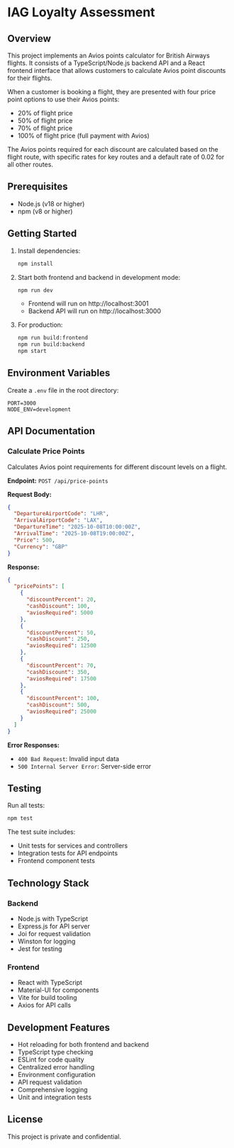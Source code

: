 # IAG Loyalty Assessment

## Overview

This project implements an Avios points calculator for British Airways flights. It consists of a TypeScript/Node.js backend API and a React frontend interface that allows customers to calculate Avios point discounts for their flights.

When a customer is booking a flight, they are presented with four price point options to use their Avios points:

- 20% of flight price
- 50% of flight price
- 70% of flight price
- 100% of flight price (full payment with Avios)

The Avios points required for each discount are calculated based on the flight route, with specific rates for key routes and a default rate of 0.02 for all other routes.

## Prerequisites

- Node.js (v18 or higher)
- npm (v8 or higher)

## Getting Started

1. Install dependencies:

   ```bash
   npm install
   ```

2. Start both frontend and backend in development mode:

   ```bash
   npm run dev
   ```

   - Frontend will run on http://localhost:3001
   - Backend API will run on http://localhost:3000

3. For production:
   ```bash
   npm run build:frontend
   npm run build:backend
   npm start
   ```

## Environment Variables

Create a `.env` file in the root directory:

```
PORT=3000
NODE_ENV=development
```

## API Documentation

### Calculate Price Points

Calculates Avios point requirements for different discount levels on a flight.

**Endpoint:** `POST /api/price-points`

**Request Body:**

```json
{
  "DepartureAirportCode": "LHR",
  "ArrivalAirportCode": "LAX",
  "DepartureTime": "2025-10-08T10:00:00Z",
  "ArrivalTime": "2025-10-08T19:00:00Z",
  "Price": 500,
  "Currency": "GBP"
}
```

**Response:**

```json
{
  "pricePoints": [
    {
      "discountPercent": 20,
      "cashDiscount": 100,
      "aviosRequired": 5000
    },
    {
      "discountPercent": 50,
      "cashDiscount": 250,
      "aviosRequired": 12500
    },
    {
      "discountPercent": 70,
      "cashDiscount": 350,
      "aviosRequired": 17500
    },
    {
      "discountPercent": 100,
      "cashDiscount": 500,
      "aviosRequired": 25000
    }
  ]
}
```

**Error Responses:**

- `400 Bad Request`: Invalid input data
- `500 Internal Server Error`: Server-side error

## Testing

Run all tests:

```bash
npm test
```

The test suite includes:

- Unit tests for services and controllers
- Integration tests for API endpoints
- Frontend component tests

## Technology Stack

### Backend

- Node.js with TypeScript
- Express.js for API server
- Joi for request validation
- Winston for logging
- Jest for testing

### Frontend

- React with TypeScript
- Material-UI for components
- Vite for build tooling
- Axios for API calls

## Development Features

- Hot reloading for both frontend and backend
- TypeScript type checking
- ESLint for code quality
- Centralized error handling
- Environment configuration
- API request validation
- Comprehensive logging
- Unit and integration tests

## License

This project is private and confidential.
